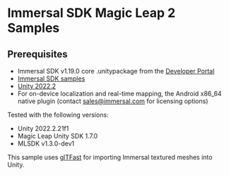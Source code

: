 # Immersal SDK Magic Leap 2 Samples

## Prerequisites

* Immersal SDK v1.19.0 core .unitypackage from the [Developer Portal](https://developers.immersal.com/)
* [Immersal SDK samples](https://github.com/immersal/immersal-sdk-samples)
* [Unity 2022.2](https://unity.com/releases/2022-2)
* For on-device localization and real-time mapping, the Android x86_64 native plugin (contact sales@immersal.com for licensing options)

Tested with the following versions:

* Unity 2022.2.21f1
* Magic Leap Unity SDK 1.7.0
* MLSDK v1.3.0-dev1

This sample uses [glTFast](https://github.com/atteneder/glTFast) for importing Immersal textured meshes into Unity.
